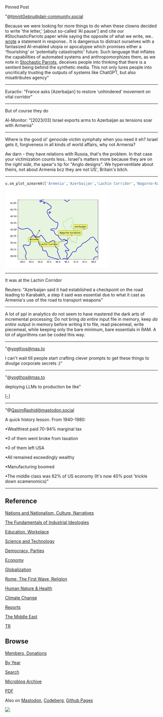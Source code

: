 Pinned Post

"@timnitGebru@dair-community.social

Because we were looking for more things to do when these clowns
decided to write 'the letter,' [about so-called 'AI pause'] and cite
our \#StochasticParrots paper while saying the opposite of what we
write, we.. [wrote](https://www.dair-institute.org/blog/letter-statement-March2023)
a statement in response.. It is dangerous to distract ourselves with a fantasized
AI-enabled utopia or apocalypse which promises either a 'flourishing' or
'potentially catastrophic' future. Such language that inflates the capabilities
of automated systems and anthropomorphizes them, as we note in [Stochastic Parrots](https://dl.acm.org/doi/abs/10.1145/3442188.3445922), 
deceives people into thinking that there is a sentient being behind the
synthetic media. This not only lures people into uncritically trusting
the outputs of systems like ChatGPT, but also misattributes agency"

---

Euractiv: "France asks [Azerbaijan] to restore ‘unhindered’ movement on vital corridor"

---

But of course they do

Al-Monitor: "[2023/03] Israel exports arms to Azerbaijan as tensions
soar with Armenia"

---

Where is the good ol' genocide victim symphaty when you need it eh?
Israel gets it, forgiveness in all kinds of world affairs, why not
Armenia?

Aw darn - they have relations with Russia, that's the problem. In that
case your victimization counts less.. Israel's matters more because
they are on the *right side*, the spear's tip for "Anglo designs". We
hyperventilate about theirs, not about Armenia bcz they are not US',
Britain's bitch.

---

```python
u.sm_plot_azearm4(['Armenia','Azerbaijan','Lachin Corridor','Nagarno-Karabakh'])
```

<img width='340' src='mbl/2023/azearm4.jpg'/> 

---

It was at the Lachin Corridor

Reuters: "Azerbaijan said it had established a checkpoint on the road
leading to Karabakh, a step it said was essential due to what it cast
as Armenia's use of the road to transport weapons"

---

A lot of ppl in analytics do not seem to have mastered the dark arts
of incremental processing; Do not bring *da entire* input file in
memory, keep *da entire* output in memory before writing it to file,
read piecemeal, write piecemeal, while keeping only the bare minimum,
bare essentials in RAM. A lot of algorithms can be coded this way.

---

"@yogthos@mas.to

I can't wait till people start crafting clever prompts to get these
things to divulge corporate secrets :)"

---

"@yogthos@mas.to

deploying LLMs to production be like"

[[-]](https://media.mas.to/masto-public/media_attachments/files/110/248/459/433/803/260/original/e5d7d728aa68ed27.png)

---

"@QasimRashid@mastodon.social

A quick history lesson. From 1940-1980:

•Wealthiest paid 70-94% marginal tax

•0 of them went broke from taxation

•0 of them left USA

•All remained exceedingly wealthy

•Manufacturing boomed

•The middle class was 62% of US economy (It's now 40% post 'trickle
 down scamenomics)"

---

## Reference

[Nations and Nationalism, Culture, Narratives](0119/2013/02/nations-and-nationalism.html)

[The Fundamentals of Industrial Ideologies](0119/2011/04/fundamentals-of-industrial-ideologies.html)

[Education, Workplace](0119/2017/09/education-workplace.html)

[Science and Technology](0119/2018/09/science-technology.html)

[Democracy, Parties](0119/2016/11/democracy.html)

[Economy](2021/01/economy.html)

[Globalization](0119/2018/09/globalization.html)

[Rome, The First Wave, Religion](0119/2017/12/rome.html)

[Human Nature & Health](2020/07/human-nature.html)

[Climate Change](2022/01/climate.html)

[Reports](2021/01/reports.html)

[The Middle East](0119/2019/07/middleeast.html)

[TR](../tr/index.html)

## Browse

[Members, Donations](2022/08/members.html)

[By Year](years.html)

[Search](search.html)

[Microblog Archive](mbl/index.html)

[PDF](https://drive.google.com/uc?export=view&id=1FSi-1MnqXVq_PVTEXzzflwN8-7h92N_R)

Also on 
[Mastodon](https://masto.ai/@muratk3n),
[Codeberg](https://muratk5n.codeberg.page/en/),
[Github Pages](https://muratk5n.github.io/thirdwave/en/)

<img src='https://drive.google.com/uc?export=view&id=1zsIeciFSvlr-sWB84Tc0mfZ_NYqn9VQx'/> 



